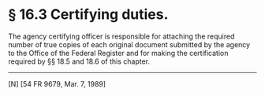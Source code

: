 # § 16.3   Certifying duties.

The agency certifying officer is responsible for attaching the required number of true copies of each original document submitted by the agency to the Office of the Federal Register and for making the certification required by §§ 18.5 and 18.6 of this chapter. 



---

[N] [54 FR 9679, Mar. 7, 1989]




